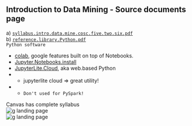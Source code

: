 ## Introduction to Data Mining - Source documents page   
a) [`syllabus.intro.data.mine.cosc.five.two.six.pdf`](https://github.com/cosc-526/home.page/files/11682380/syllabus.intro.data.mine.cosc.five.two.six.pdf)  
b) [`reference.library.Python.pdf`](https://github.com/cosc-526/home.page/files/11682377/reference.library.Python.pdf)   
`Python software`  
- [colab](https://colab.research.google.com/), google features built on top of Notebooks.  
- [Jupyter.Notebooks.install](https://jupyter.org/install)  
- [JupyterLite.Cloud](https://jupyter.org/try-jupyter/retro/notebooks/?path=notebooks/Intro.ipynb), aka web.based Python  
- - jupyterlite cloud => great utility!  
- - `Don't used for PySpark!`  

Canvas has complete syllabus  
![g landing page](https://github.com/cosc-526/cosc.526.home.page/assets/133147275/b7d8fb79-5a5e-4e23-a0ad-a3e4b4af8ad9)  
![g landing page](https://github.com/cosc-526/cosc.526.home.page/assets/133147275/cce139e0-0f57-4343-b6a5-31d69aed1002)  
